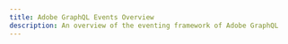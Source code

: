```yaml
---
title: Adobe GraphQL Events Overview
description: An overview of the eventing framework of Adobe GraphQL
---
```

